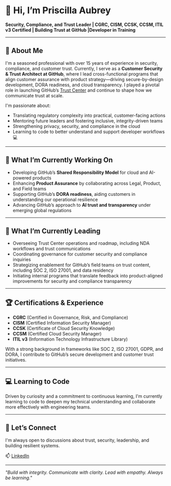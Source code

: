 # 👋 Hi, I’m Priscilla Aubrey

**Security, Compliance, and Trust Leader | CGRC, CISM, CCSK, CCSM, ITIL v3 Certified | Building Trust at GitHub |Developer in Training**

---

## 🧭 About Me

I'm a seasoned professional with over 15 years of experience in security, compliance, and customer trust. Currently, I serve as a **Customer Security & Trust Architect at GitHub**, where I lead cross-functional programs that align customer assurance with product strategy—driving secure-by-design development, DORA readiness, and cloud transparency. I played a pivotal role in launching GitHub’s [Trust Center](https://trust.github.com) and continue to shape how we communicate trust at scale.

I'm passionate about:

- Translating regulatory complexity into practical, customer-facing actions
- Mentoring future leaders and fostering inclusive, integrity-driven teams
- Strengthening privacy, security, and compliance in the cloud
- Learning to code to better understand and support developer workflows 💻

---

## 🔄 What I’m Currently Working On

- Developing GitHub’s **Shared Responsibility Model** for cloud and AI-powered products
- Enhancing **Product Assurance** by collaborating across Legal, Product, and Field teams
- Supporting GitHub’s **DORA readiness**, aiding customers in understanding our operational resilience
- Advancing GitHub’s approach to **AI trust and transparency** under emerging global regulations

---

## 🚀 What I’m Currently Leading

- Overseeing Trust Center operations and roadmap, including NDA workflows and trust communications
- Coordinating governance for customer security and compliance inquiries
- Strategizing enablement for GitHub’s field teams on trust content, including SOC 2, ISO 27001, and data residency
- Initiating internal programs that translate feedback into product-aligned improvements for security and compliance transparency

---

## 🏆 Certifications & Experience

- **CGRC** (Certified in Governance, Risk, and Compliance)
- **CISM** (Certified Information Security Manager)
- **CCSK** (Certificate of Cloud Security Knowledge)
- **CCSM** (Certified Cloud Security Manager)
- **ITIL v3** (Information Technology Infrastructure Library)

With a strong background in frameworks like SOC 2, ISO 27001, GDPR, and DORA, I contribute to GitHub’s secure development and customer trust initiatives.

---

## 💻 Learning to Code

Driven by curiosity and a commitment to continuous learning, I'm currently learning to code to deepen my technical understanding and collaborate more effectively with engineering teams.

---

## 🤝 Let’s Connect

I'm always open to discussions about trust, security, leadership, and building resilient systems.

📫 [LinkedIn](https://www.linkedin.com/in/priscilla-aubrey)

---

*"Build with integrity. Communicate with clarity. Lead with empathy. Always be learning."*

